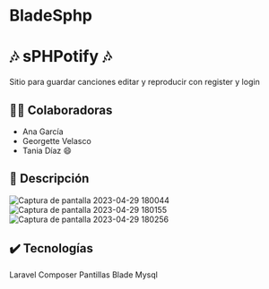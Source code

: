 # BladeSphp
# 🎶 sPHPotify 🎶
Sitio para guardar canciones editar y reproducir con register y login


## :woman_technologist: Colaboradoras 
- Ana García
- Georgette Velasco
- Tania Díaz
:smile:

## :pencil: Descripción


![Captura de pantalla 2023-04-29 180044](https://user-images.githubusercontent.com/114427205/235312550-7dbaf90e-bfa7-4fec-928a-5cf3679151b6.png)
![Captura de pantalla 2023-04-29 180155](https://user-images.githubusercontent.com/114427205/235312565-532437a8-a5df-4825-b97e-d01ca5d4b643.png)
![Captura de pantalla 2023-04-29 180256](https://user-images.githubusercontent.com/114427205/235312574-1821a9e0-b00a-4c96-91a4-268f5f01e07e.png)

## :heavy_check_mark: Tecnologías
Laravel Composer Pantillas Blade Mysql
